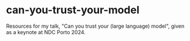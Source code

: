 # can-you-trust-your-model
Resources for my talk, "Can you trust your (large language) model", given as a keynote at NDC Porto 2024.

